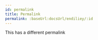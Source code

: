```yaml
---
id: permalink
title: Permalink
permalink: :baseUrl:docsUrl/endiliey/:id
---
```


This has a different permalink